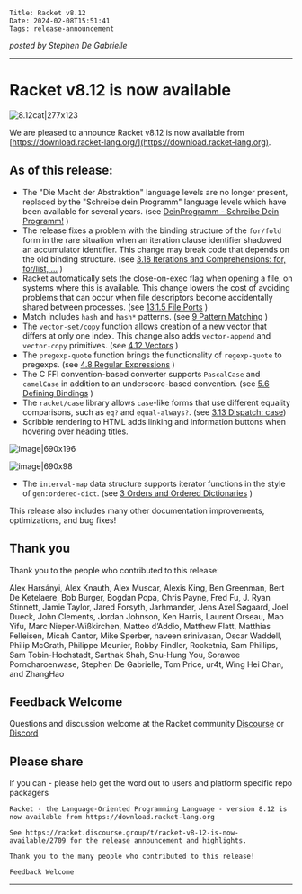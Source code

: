     Title: Racket v8.12
    Date: 2024-02-08T15:51:41
    Tags: release-announcement

*posted by Stephen De Gabrielle*

----------------------------------------------------------------------

# Racket v8.12 is now available
![8.12cat|277x123](/img/posts/2024-02-08-racket-release-v8.12/cat8.12.png)

We are pleased to announce Racket v8.12 is now available from [https://download.racket-lang.org/](https://download.racket-lang.org).


## As of this release:

- The "Die Macht der Abstraktion" language levels are no longer present,
replaced by the "Schreibe dein Programm" language levels which have been
available for several years. (see [DeinProgramm - Schreibe Dein Programm!](https://www.deinprogramm.de/sdp/) )
- The release fixes a problem with the binding structure of the `for/fold`
form in the rare situation when an iteration clause identifier shadowed
an accumulator identifier. This change may break code that depends on
the old binding structure. (see [3.18 Iterations and Comprehensions: for, for/list, ...](https://docs.racket-lang.org/reference/for.html#%28form._%28%28lib._racket%2Fprivate%2Fbase..rkt%29._for%2Ffold%29%29) )
- Racket automatically sets the close-on-exec flag when opening a file, on
systems where this is available. This change lowers the cost of avoiding
problems that can occur when file descriptors become accidentally shared
between processes. (see [13.1.5 File Ports](https://docs.racket-lang.org/reference/file-ports.html#%28def._%28%28lib._racket%2Fprivate%2Fbase..rkt%29._open-input-file%29%29) )
- Match includes `hash` and `hash*` patterns. (see [9 Pattern Matching](https://docs.racket-lang.org/reference/match.html#%28form._%28%28lib._racket%2Fmatch..rkt%29._match%29%29) )
- The `vector-set/copy` function allows creation of a new vector that differs
at only one index. This change also adds `vector-append` and `vector-copy`
primitives. (see [4.12 Vectors](https://docs.racket-lang.org/reference/vectors.html#%28def._%28%28lib._racket%2Fvector..rkt%29._vector-set%2Fcopy%29%29) )
- The `pregexp-quote` function brings the functionality of `regexp-quote`
to pregexps. (see [4.8 Regular Expressions](https://docs.racket-lang.org/reference/regexp.html#%28def._%28%28lib._racket%2Fprivate%2Fbase..rkt%29._pregexp-quote%29%29) )
- The C FFI convention-based converter supports `PascalCase` and `camelCase` in
addition to an underscore-based convention. (see [5.6 Defining Bindings](https://docs.racket-lang.org/foreign/Defining_Bindings.html#%28form._%28%28lib._ffi%2Funsafe%2Fdefine%2Fconventions..rkt%29._convention~3ahyphen-~3ecamel.Case%29%29) )
- The `racket/case` library allows `case`-like forms that use different
equality comparisons, such as `eq?` and `equal-always?`. (see [3.13 Dispatch: case](https://docs.racket-lang.org/reference/case.html#%28form._%28%28lib._racket%2Fcase..rkt%29._case%2Fequal%29%29))
- Scribble rendering to HTML adds linking and information buttons when
hovering over heading titles.

![image|690x196](/img/posts/2024-02-08-racket-release-v8.12/doclinkscrble.png)

![image|690x98](/img/posts/2024-02-08-racket-release-v8.12/doclink.png)

- The `interval-map` data structure supports iterator functions in the style
of `gen:ordered-dict`. (see [3 Orders and Ordered Dictionaries](https://docs.racket-lang.org/data/Orders_and_Ordered_Dictionaries.html#%28def._%28%28lib._data%2Forder..rkt%29._gen~3aordered-dict%29%29) )

This release also includes many other documentation improvements, optimizations, and bug fixes!

## Thank you

Thank you to the people who contributed to this release:

Alex Harsányi, Alex Knauth, Alex Muscar, Alexis King, Ben Greenman, Bert
De Ketelaere, Bob Burger, Bogdan Popa, Chris Payne, Fred Fu, J. Ryan
Stinnett, Jamie Taylor, Jared Forsyth, Jarhmander, Jens Axel Søgaard,
Joel Dueck, John Clements, Jordan Johnson, Ken Harris, Laurent Orseau,
Mao Yifu, Marc Nieper-Wißkirchen, Matteo d’Addio, Matthew Flatt,
Matthias Felleisen, Micah Cantor, Mike Sperber, naveen srinivasan, Oscar
Waddell, Philip McGrath, Philippe Meunier, Robby Findler, Rocketnia, Sam
Phillips, Sam Tobin-Hochstadt, Sarthak Shah, Shu-Hung You, Sorawee
Porncharoenwase, Stephen De Gabrielle, Tom Price, ur4t, Wing Hei Chan,
and ZhangHao

## Feedback Welcome

Questions and discussion welcome at the Racket community [Discourse](https://racket.discourse.group/invites/VxkBcXY7yL) or [Discord](https://discord.gg/6Zq8sH5) 

## Please share

If you can  - please help get the word out to users and platform specific repo packagers

```
Racket - the Language-Oriented Programming Language - version 8.12 is now available from https://download.racket-lang.org

See https://racket.discourse.group/t/racket-v8-12-is-now-available/2709 for the release announcement and highlights.

Thank you to the many people who contributed to this release!

Feedback Welcome
```
----------------------------------------------------------------------
